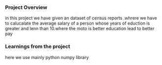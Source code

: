 ### Project Overview

 in this project we have given an dataset of census reports .whrere we have to calucalate the average salary of a person whose years of eduction is greater and lenn than 10.where the moto is better education lead to better pay



### Learnings from the project

 here we use mainly python numpy library


